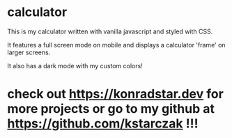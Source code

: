 # calculator

This is my calculator written with vanilla javascript and styled with CSS.

It features a full screen mode on mobile and displays a calculator 'frame' on larger screens.

It also has a dark mode with my custom colors!


# check out https://konradstar.dev for more projects or go to my github at https://github.com/kstarczak !!!
